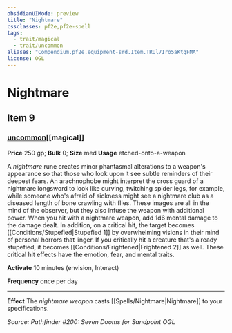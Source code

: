 ```yaml
---
obsidianUIMode: preview
title: "Nightmare"
cssclasses: pf2e,pf2e-spell
tags:
  - trait/magical
  - trait/uncommon
aliases: "Compendium.pf2e.equipment-srd.Item.TRUl7Iro5aKtqFMA"
license: OGL
---
```

# Nightmare
## Item 9
### [uncommon](uncommon "Uncommon Rarity Trait")[[magical]]


**Price** 250 gp; 
**Bulk** 0; **Size** med
**Usage** etched-onto-a-weapon

A _nightmare_ rune creates minor phantasmal alterations to a weapon's appearance so that those who look upon it see subtle reminders of their deepest fears. An arachnophobe might interpret the cross guard of a nightmare longsword to look like curving, twitching spider legs, for example, while someone who's afraid of sickness might see a nightmare club as a diseased length of bone crawling with flies. These images are all in the mind of the observer, but they also infuse the weapon with additional power. When you hit with a nightmare weapon, add 1d6 mental damage to the damage dealt. In addition, on a critical hit, the target becomes [[Conditions/Stupefied|Stupefied 1]] by overwhelming visions in their mind of personal horrors that linger. If you critically hit a creature that's already stupefied, it becomes [[Conditions/Frightened|Frightened 2]] as well. These critical hit effects have the emotion, fear, and mental traits.

**Activate** 10 minutes (envision, Interact)

**Frequency** once per day

* * *

**Effect** The _nightmare weapon_ casts [[Spells/Nightmare|Nightmare]] to your specifications.

*Source: Pathfinder #200: Seven Dooms for Sandpoint*
*OGL*